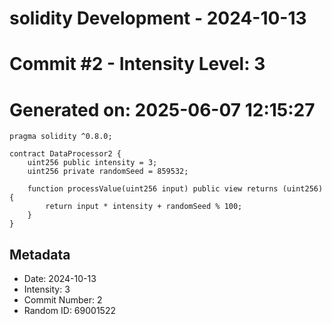 ﻿# solidity Development - 2024-10-13
# Commit #2 - Intensity Level: 3
# Generated on: 2025-06-07 12:15:27
```solidity
pragma solidity ^0.8.0;

contract DataProcessor2 {
    uint256 public intensity = 3;
    uint256 private randomSeed = 859532;

    function processValue(uint256 input) public view returns (uint256) {
        return input * intensity + randomSeed % 100;
    }
}
```
## Metadata
- Date: 2024-10-13
- Intensity: 3
- Commit Number: 2
- Random ID: 69001522
